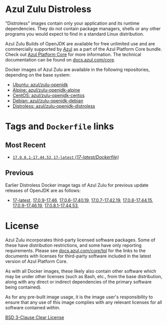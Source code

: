 Azul Zulu Distroless
====================

"Distroless" images contain only your application and its runtime dependencies. They do not contain package managers,
shells or any other programs you would expect to find in a standard Linux distribution.

Azul Zulu Builds of OpenJDK are available for free unlimited use and are commercially supported by [Azul][1] as a part of the Azul Platform Core bundle.
Check out [Azul Platform Core][2] for more information. The technical documentation can be found on [docs.azul.com/core][3].

Docker images of Azul Zulu are available in the following repositories, depending on the base system:

  * [Ubuntu: azul/zulu-openjdk][4]
  * [Alpine: azul/zulu-openjdk-alpine][5]
  * [CentOS: azul/zulu-openjdk-centos][6]
  * [Debian: azul/zulu-openjdk-debian][7]
  * [Distroless: azul/zulu-openjdk-distroless][8]

Tags and `Dockerfile` links
===========================

Most Recent
-----------

 
   * [`17.0.8.1-17.44.53`, `17-latest` (*17-latest/Dockerfile)*][11]

Previous
--------

Earlier Distroless Docker image tags of Azul Zulu for previous update releases of OpenJDK are as follows:


  * [17-latest][11],
  [17.0.9-17.46][12],
  [17.0.6-17.40.19][13],
  [17.0.7-17.42.19][14],
  [17.0.8-17.44.15][15],
  [17.0.9-17.46.19][16],
  [17.0.8.1-17.44.53][17],
  

License
=======

Azul Zulu incorporates third-party licensed software packages. Some of these have distribution restrictions, and some have only reporting requirements. Please see [docs.azul.com/core/tpl][9] for the links to the documents with licenses for third-party software included in the latest version of Azul Platform Core.

As with all Docker images, these likely also contain other software which may be under other licenses (such as Bash, etc., from the base distribution, along with any direct or indirect dependencies of the primary software being contained).

As for any pre-built image usage, it is the image user's responsibility to ensure that any use of this image complies with any relevant licenses for all software contained within.

[BSD 3-Clause Clear License][10]


  [1]: https://www.azul.com/
  [2]: https://www.azul.com/products/core/
  [3]: https://docs.azul.com/core/
  [4]: https://hub.docker.com/r/azul/zulu-openjdk
  [5]: https://hub.docker.com/r/azul/zulu-openjdk-alpine
  [6]: https://hub.docker.com/r/azul/zulu-openjdk-centos
  [7]: https://hub.docker.com/r/azul/zulu-openjdk-debian
  [8]: https://hub.docker.com/r/azul/zulu-openjdk-distroless
  [9]: https://docs.azul.com/core/tpl
  [10]: https://github.com/zulu-openjdk/zulu-openjdk/blob/master/LICENSE.txt


  [11]: https://github.com/zulu-openjdk/zulu-openjdk/blob/master/distroless/17-latest/Dockerfile
  [12]: https://github.com/zulu-openjdk/zulu-openjdk/blob/master/distroless/17.0.9-17.46/Dockerfile
  [13]: https://github.com/zulu-openjdk/zulu-openjdk/blob/master/distroless/17.0.6-17.40.19/Dockerfile
  [14]: https://github.com/zulu-openjdk/zulu-openjdk/blob/master/distroless/17.0.7-17.42.19/Dockerfile
  [15]: https://github.com/zulu-openjdk/zulu-openjdk/blob/master/distroless/17.0.8-17.44.15/Dockerfile
  [16]: https://github.com/zulu-openjdk/zulu-openjdk/blob/master/distroless/17.0.9-17.46.19/Dockerfile
  [17]: https://github.com/zulu-openjdk/zulu-openjdk/blob/master/distroless/17.0.8.1-17.44.53/Dockerfile
  